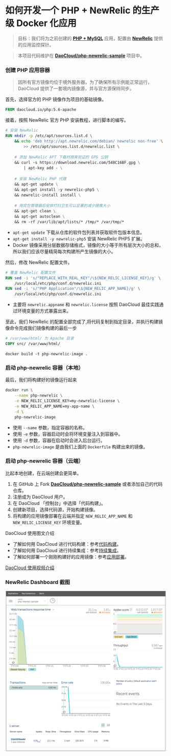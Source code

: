 # 如何开发一个 PHP + NewRelic 的生产级 Docker 化应用

> 目标：我们将为之前创建的 **[PHP + MySQL](https://github.com/DaoCloud/php-apache-mysql-sample)** 应用，配置由 **[NewRelic](http://www.newrelic.com)** 提供的应用监控探针。

> 本项目代码维护在 **[DaoCloud/php-newrelic-sample](https://github.com/DaoCloud/php-newrelic-sample)** 项目中。

### 创建 PHP 应用容器

> 因所有官方镜像均位于境外服务器，为了确保所有示例能正常运行，DaoCloud 提供了一套境内镜像源，并与官方源保持同步。

首先，选择官方的 PHP 镜像作为项目的基础镜像。

```dockerfile
FROM daocloud.io/php:5.6-apache
```

接着，按照 NewRelic 官方 PHP 安装教程，进行脚本的编写。

```dockerfile
# 安装 NewRelic
RUN mkdir -p /etc/apt/sources.list.d \
    && echo 'deb http://apt.newrelic.com/debian/ newrelic non-free' \
        >> /etc/apt/sources.list.d/newrelic.list \

    # 添加 NewRelic APT 下载时用来验证的 GPG 公钥
    && curl -s https://download.newrelic.com/548C16BF.gpg \
        | apt-key add - \

    # 安装 NewRelic PHP 代理
    && apt-get update \
    && apt-get install -y newrelic-php5 \
    && newrelic-install install \

    # 用完包管理器后安排打扫卫生可以显著的减少镜像大小
    && apt-get clean \
    && apt-get autoclean \
    && rm -rf /var/lib/apt/lists/* /tmp/* /var/tmp/*
```

* `apt-get update` 下载从仓库的软件包列表并获取软件包版本信息。
* `apt-get install -y newrelic-php5` 安装 NewRelic PHP5 扩展。
* Docker 镜像采用分层数据存储格式，镜像的大小等于所有层次大小的总和，所以我们应该尽量精简每次构建所产生镜像的大小。

然后，修改 NewRelic 配置文件。

```dockerfile
# 覆盖 NewRelic 配置文件
RUN sed -i 's/"REPLACE_WITH_REAL_KEY"/\${NEW_RELIC_LICENSE_KEY}/g' \
    /usr/local/etc/php/conf.d/newrelic.ini
RUN sed -i 's/"PHP Application"/\${NEW_RELIC_APP_NAME}/g' \
    /usr/local/etc/php/conf.d/newrelic.ini
```

* 主要将 `newrelic.appname` 和 `newrelic.license` 按照 DaoCloud 最佳实践通过环境变量的方式暴露出来。

至此，我们 NewRelic 的配置全部完成了,将代码复制到指定目录，并执行构建镜像命令完成我们镜像构建的最后一步

```dockerfile
# /var/www/html/ 为 Apache 目录
COPY src/ /var/www/html/
```

`docker build -t php-newrelic-image .`

### 启动 php-newrelic 容器（本地）

最后，我们将构建好的镜像运行起来

```bash
docker run \
    --name php-newrelic \
    -e NEW_RELIC_LICENSE_KEY=my-newrelic-license \
    -e NEW_RELIC_APP_NAME=my-app-name \
    -d \
    php-newrelic-image
```

* 使用 `--name` 参数，指定容器的名称。
* 使用 `-e` 参数，容器启动时会将环境变量注入到容器中。
* 使用 `-d` 参数，容器在启动时会进入后台运行。
* `php-newrelic-image` 是由我们上面的 `Dockerfile` 构建出来的镜像。

### 启动 php-newrelic 容器（云端）

比起本地创建，在云端创建会更简单。

1. 在 GitHub 上 Fork **[DaoCloud/php-newrelic-sample](https://github.com/DaoCloud/php-newrelic-sample)** 或者添加自己的代码仓库。
2. 注册成为 DaoCloud 用户。
3. 在 DaoCloud 「控制台」中选择「代码构建」。
4. 创建新项目，选择代码源，开始构建镜像。
5. 将构建的应用镜像部署在云端并指定 `NEW_RELIC_APP_NAME` 和 `NEW_RELIC_LICENSE_KEY` 环境变量。

DaoCloud 使用图文介绍

* 了解如何用 DaoCloud 进行代码构建：参考[代码构建](http://help.daocloud.io/features/build-flows.html)。
* 了解如何用 DaoCloud 进行持续集成：参考[持续集成](http://help.daocloud.io/features/continuous-integration/index.html)。
* 了解如何部署一个刚刚构建好的应用镜像：参考[应用部署](http://help.daocloud.io/features/packages.html)。

[DaoCloud 使用视频介绍](http://7u2psl.com2.z0.glb.qiniucdn.com/daocloud_small.mp4)

### NewRelic Dashboard 截图

![php-newrelic-sample](/images/newrelic.png "newrelic")
